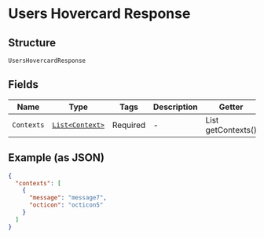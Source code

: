 
# Users Hovercard Response

## Structure

`UsersHovercardResponse`

## Fields

| Name | Type | Tags | Description | Getter | Setter |
|  --- | --- | --- | --- | --- | --- |
| `Contexts` | [`List<Context>`](../../doc/models/context.md) | Required | - | List<Context> getContexts() | setContexts(List<Context> contexts) |

## Example (as JSON)

```json
{
  "contexts": [
    {
      "message": "message7",
      "octicon": "octicon5"
    }
  ]
}
```

